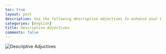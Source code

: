 ```yaml
---
toc: true
layout: post
description: Use the following descriptive adjectives to enhance your English
categories: [english]
title: Descriptive Adjectives
comments: false
---
```


![Descriptive Adjuctives](https://user-images.githubusercontent.com/3127498/191566747-fdae6424-cfce-4ef4-8b66-64264d54d1e4.png)